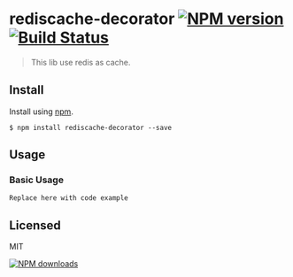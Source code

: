 rediscache-decorator [![NPM version][npm-image]][npm-url] [![Build Status][ci-image]][ci-url]
====================

> This lib use redis as cache.

## Install

Install using [npm][npm-url].

    $ npm install rediscache-decorator --save

## Usage

### Basic Usage

```
Replace here with code example
```

## Licensed
MIT

[![NPM downloads][npm-downloads]][npm-url]


[homepage]: https://github.com/jiajie8362/autocache-decorator

[npm-url]: https://www.npmjs.com/package/rediscache-decorator

[npm-image]: http://img.shields.io/npm/v/rediscache-decorator.svg?style=flat
[npm-downloads]: http://img.shields.io/npm/dm/rediscache-decorator.svg?style=flat

[ci-url]: https://travis-ci.org/jiajie8362/rediscache-decorator/
[ci-image]: https://img.shields.io/travis/jiajie8362/rediscache-decorator.svg?style=flat
